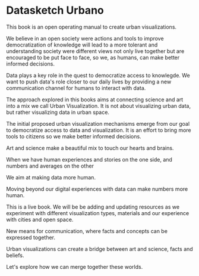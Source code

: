 # Datasketch Urbano

This book is an open operating manual to create urban visualizations. 

We believe in an open society were actions and tools to improve democratization of knowledge will lead to a more tolerant and understanding society were different views not only live together but are encouraged to be put face to face, so we, as humans, can make better informed decisions.

Data plays a key role in the quest to democratize access to knowlegde. We want to push data's role closer to our daily lives by providing a new communication channel for humans to interact with data. 

The approach explored in this books aims at connecting science and art into a mix we call Urban Visualization. It is not about visualizing urban data, but rather visualizing data in urban space.

The initial proposed urban visualization mechanisms emerge from our goal to democratize access to data and visualization. It is an effort to bring more tools to citizens so we make better informed decisions. 

Art and science make a beautiful mix to touch our hearts and brains. 

When we have human experiences and stories on the one side, and numbers and averages on the other

We aim at making data more human.

Moving beyond our digital experiences with data can make numbers more human. 

This is a live book. We will be be adding and updating resources as we experiment with different visualization types, materials and our experience with cities and open space.

New means for communication, where facts and concepts can be expressed together.

Urban visualizations can create a bridge between art and science, facts and beliefs.




Let's explore how we can merge together these worlds.






